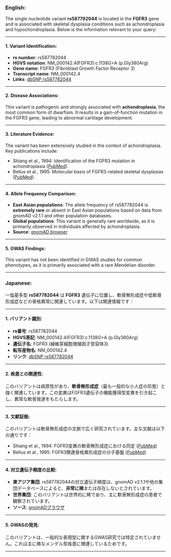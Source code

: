 ### English:
The single nucleotide variant **rs587782044** is located in the **FGFR3** gene and is associated with skeletal dysplasia conditions such as achondroplasia and hypochondroplasia. Below is the information relevant to your query:

---

#### 1. **Variant Identification**:
- **rs number**: rs587782044  
- **HGVS notation**: NM_000142.4(FGFR3):c.1138G>A (p.Gly380Arg)  
- **Gene name**: FGFR3 (Fibroblast Growth Factor Receptor 3)  
- **Transcript name**: NM_000142.4  
- **Links**: [dbSNP rs587782044](https://www.ncbi.nlm.nih.gov/snp/rs587782044)

---

#### 2. **Disease Associations**:
This variant is pathogenic and strongly associated with **achondroplasia**, the most common form of dwarfism. It results in a gain-of-function mutation in the FGFR3 gene, leading to abnormal cartilage development.

---

#### 3. **Literature Evidence**:
The variant has been extensively studied in the context of achondroplasia. Key publications include:
- Shiang et al., 1994: Identification of the FGFR3 mutation in achondroplasia ([PubMed](https://pubmed.ncbi.nlm.nih.gov/7913893/)).
- Bellus et al., 1995: Molecular basis of FGFR3-related skeletal dysplasias ([PubMed](https://pubmed.ncbi.nlm.nih.gov/8571960/)).

---

#### 4. **Allele Frequency Comparison**:
- **East Asian populations**: The allele frequency of rs587782044 is **extremely rare** or absent in East Asian populations based on data from gnomAD v2.1.1 and other population databases.  
- **Global populations**: This variant is generally rare worldwide, as it is primarily observed in individuals affected by achondroplasia.  
- **Source**: [gnomAD browser](https://gnomad.broadinstitute.org/variant/4-1803562-C-T)

---

#### 5. **GWAS Findings**:
This variant has not been identified in GWAS studies for common phenotypes, as it is primarily associated with a rare Mendelian disorder.

---

### Japanese:
一塩基多型 **rs587782044** は **FGFR3** 遺伝子に位置し、軟骨無形成症や低軟骨形成症などの骨格異常に関連しています。以下は関連情報です：

---

#### 1. **バリアント識別**:
- **rs番号**: rs587782044  
- **HGVS表記**: NM_000142.4(FGFR3):c.1138G>A (p.Gly380Arg)  
- **遺伝子名**: FGFR3 (線維芽細胞増殖因子受容体3)  
- **転写産物名**: NM_000142.4  
- **リンク**: [dbSNP rs587782044](https://www.ncbi.nlm.nih.gov/snp/rs587782044)

---

#### 2. **疾患との関連性**:
このバリアントは病原性があり、**軟骨無形成症**（最も一般的な小人症の形態）と強く関連しています。この変異はFGFR3遺伝子の機能獲得型変異を引き起こし、異常な軟骨発達をもたらします。

---

#### 3. **文献証拠**:
このバリアントは軟骨無形成症の文脈で広く研究されています。主な文献は以下の通りです：
- Shiang et al., 1994: FGFR3変異の軟骨無形成症における同定 ([PubMed](https://pubmed.ncbi.nlm.nih.gov/7913893/))  
- Bellus et al., 1995: FGFR3関連骨格異形成症の分子基盤 ([PubMed](https://pubmed.ncbi.nlm.nih.gov/8571960/))  

---

#### 4. **対立遺伝子頻度の比較**:
- **東アジア集団**: rs587782044の対立遺伝子頻度は、gnomAD v2.1.1や他の集団データベースによると、**非常に稀**または存在しないとされています。  
- **世界集団**: このバリアントは世界的に稀であり、主に軟骨無形成症の患者で観察されています。  
- **ソース**: [gnomADブラウザ](https://gnomad.broadinstitute.org/variant/4-1803562-C-T)

---

#### 5. **GWASの発見**:
このバリアントは、一般的な表現型に関するGWAS研究では特定されていません。これは主に稀なメンデル型疾患に関連しているためです。

---